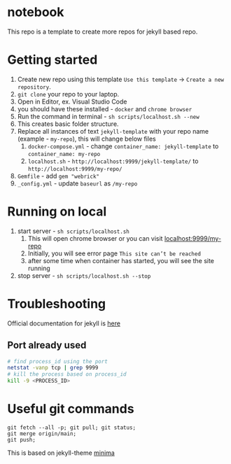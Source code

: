 # notebook

This repo is a template to create more repos for jekyll based repo.

# Getting started
1. Create new repo using this template `Use this template` -> `Create a new repository`.
2. `git clone` your repo to your laptop.
3. Open in Editor, ex. Visual Studio Code
4. you should have these installed - `docker` and `chrome browser`
5. Run the command in terminal - `sh scripts/localhost.sh --new`
6. This creates basic folder structure.
7. Replace all instances of text `jekyll-template` with your repo name (example - `my-repo`), this will change below files
   1. `docker-compose.yml` - change `container_name: jekyll-template` to `container_name: my-repo`
   2. `localhost.sh` - `http://localhost:9999/jekyll-template/` to `http://localhost:9999/my-repo/`
8. `Gemfile` - add `gem "webrick"`
9. `_config.yml` - update `baseurl` as `/my-repo`

# Running on local
1. start server - `sh scripts/localhost.sh`
   1. This will open chrome browser or you can visit [localhost:9999/my-repo](http://localhost:9999/my-repo)
   2. Initially, you will see error page `This site can’t be reached`
   3. after some time when container has started, you will see the site running
2. stop server - `sh scripts/localhost.sh --stop`

# Troubleshooting

Official documentation for jekyll is [here](https://jekyllrb.com/)

## Port already used
```bash
# find process_id using the port
netstat -vanp tcp | grep 9999
# kill the process based on process_id
kill -9 <PROCESS_ID>
```

# Useful git commands

```
git fetch --all -p; git pull; git status;
git merge origin/main;
git push;
```

This is based on jekyll-theme [minima](https://github.com/jekyll/minima#contents-at-a-glance)
